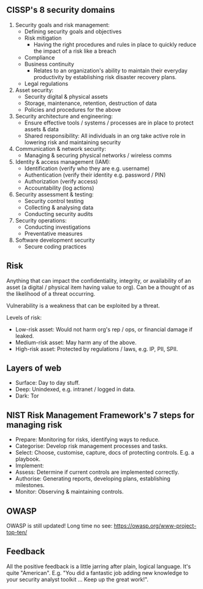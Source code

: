 ## CISSP's 8 security domains

1. Security goals and risk management:
   - Defining security goals and objectives
   - Risk mitigation
      - Having the right procedures and rules in place to quickly reduce the impact of a risk like a breach
   - Compliance
   - Business continuity
        -  Relates to an organization's ability to maintain their everyday productivity by establishing risk disaster recovery plans.
   - Legal regulations
2. Asset security:
   - Security digital & physical assets
   - Storage, maintenance, retention, destruction of data
   - Policies and procedures for the above
3. Security architecture and engineering:
   - Ensure effective tools / systems / processes are in place to protect assets & data
   - Shared responsibility: All individuals in an org take active role in lowering risk and maintaining security
4. Communication & network security:
   - Managing & securing physical networks / wireless comms
5. Identity & access management (IAM):
   - Identification (verify who they are e.g. username)
   - Authentication (verify their identity e.g. password / PIN)
   - Authorization (verify access)
   - Accountability (log actions)
6. Security assessment & testing:
   - Security control testing
   - Collecting & analysing data
   - Conducting security audits
7. Security operations:
   - Conducting investigations
   - Preventative measures
8. Software development security
   - Secure coding practices

## Risk

Anything that can impact the confidentiality, integrity, or availability of an asset (a digital / physical item having value to org). Can be a thought of as the likelihood of a threat occurring.

Vulnerability is a weakness that can be exploited by a threat.

Levels of risk:

- Low-risk asset: Would not harm org's rep / ops, or financial damage if leaked.
- Medium-risk asset: May harm any of the above.
- High-risk asset: Protected by regulations / laws, e.g. IP, PII, SPII.

## Layers of web

- Surface: Day to day stuff.
- Deep: Unindexed, e.g. intranet / logged in data.
- Dark: Tor

## NIST Risk Management Framework's 7 steps for managing risk

- Prepare: Monitoring for risks, identifying ways to reduce.
- Categorise: Develop risk management processes and tasks.
- Select: Choose, customise, capture, docs of protecting controls. E.g. a playbook.
- Implement:
- Assess: Determine if current controls are implemented correctly.
- Authorise: Generating reports, developing plans, establishing milestones.
- Monitor: Observing & maintaining controls.

## OWASP

OWASP is still updated! Long time no see: <https://owasp.org/www-project-top-ten/>

## Feedback

All the positive feedback is a little jarring after plain, logical language. It's quite "American". E.g. "You did a fantastic job adding new knowledge to your security analyst toolkit ... Keep up the great work!".
